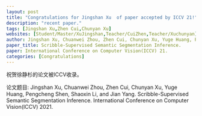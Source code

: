 ```yaml
---
layout: post
title: "Congratulations for Jingshan Xu  of paper accepted by ICCV 21!"
description: "recent paper."
tags: [Jingshan Xu,Zhen Cui,Chunyan Xu]
websites: [Student/Master/XuJingshan,Teacher/CuiZhen,Teacher/Xuchunyan]
author: Jingshan Xu, Chuanwei Zhou, Zhen Cui, Chunyan Xu, Yuge Huang, Pengcheng Shen, Shaoxin Li, and Jian Yang. 
paper_title: Scribble-Supervised Semantic Segmentation Inference. 
paper: International Conference on Computer Vision(ICCV) 21.
categories: [Congratulations]
---
```

祝贺徐静杉的论文被ICCV收录。

论文题目: Jingshan Xu, Chuanwei Zhou, Zhen Cui, Chunyan Xu, Yuge Huang, Pengcheng Shen, Shaoxin Li, and Jian Yang. Scribble-Supervised Semantic Segmentation Inference. International Conference on Computer Vision(ICCV) 2021.  


